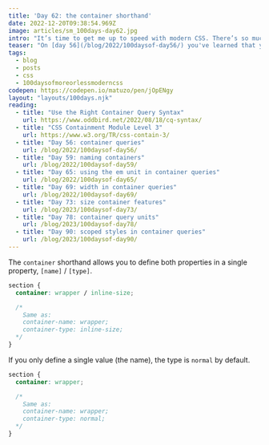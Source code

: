```yaml
---
title: 'Day 62: the container shorthand'
date: 2022-12-20T09:38:54.969Z
image: articles/sm_100days-day62.jpg
intro: "It’s time to get me up to speed with modern CSS. There’s so much new in CSS that I know too little about. To change that I’ve started [#100DaysOfMoreOrLessModernCSS](/blog/2022/100-days-of-more-or-less-modern-css/). Why more or less modern CSS? Because some topics will be about cutting-edge features, while other stuff has been around for quite a while already, but I just have little to no experience with it."
teaser: "On [day 56](/blog/2022/100daysof-day56/) you've learned that you have to define a `container-type` when working with size containers and on [day 59](/blog/2022/100daysof-day59/) you've learned that you can name containers using the `container-name` property."
tags:
  - blog
  - posts
  - css
  - 100daysofmoreorlessmoderncss
codepen: https://codepen.io/matuzo/pen/jOpENgy
layout: "layouts/100days.njk"
reading:
  - title: "Use the Right Container Query Syntax"
    url: https://www.oddbird.net/2022/08/18/cq-syntax/
  - title: "CSS Containment Module Level 3"
    url: https://www.w3.org/TR/css-contain-3/
  - title: "Day 56: container queries"
    url: /blog/2022/100daysof-day56/
  - title: "Day 59: naming containers"
    url: /blog/2022/100daysof-day59/
  - title: "Day 65: using the em unit in container queries"
    url: /blog/2022/100daysof-day65/
  - title: "Day 69: width in container queries"
    url: /blog/2022/100daysof-day69/
  - title: "Day 73: size container features"
    url: /blog/2023/100daysof-day73/
  - title: "Day 78: container query units"
    url: /blog/2023/100daysof-day78/
  - title: "Day 90: scoped styles in container queries"
    url: /blog/2023/100daysof-day90/
---
```

The `container` shorthand allows you to define both properties in a single property, `[name]` / `[type]`.

```css
section {  
  container: wrapper / inline-size;

  /*
    Same as:
    container-name: wrapper;
    container-type: inline-size;
  */
}
```

If you only define a single value (the name), the type is `normal` by default.

```css
section {  
  container: wrapper;

  /*
    Same as:
    container-name: wrapper;
    container-type: normal;
  */
}
```